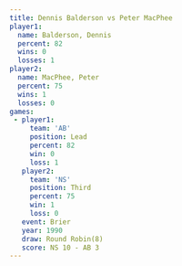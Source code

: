 ```yaml
---
title: Dennis Balderson vs Peter MacPhee
player1:                 
  name: Balderson, Dennis
  percent: 82            
  wins: 0                
  losses: 1              
player2:                 
  name: MacPhee, Peter   
  percent: 75            
  wins: 1                
  losses: 0              
games:
 - player1:        
     team: 'AB'    
     position: Lead
     percent: 82   
     win: 0        
     loss: 1       
   player2:         
     team: 'NS'     
     position: Third
     percent: 75    
     win: 1         
     loss: 0        
   event: Brier        
   year: 1990          
   draw: Round Robin(8)
   score: NS 10 - AB 3 
---
```

